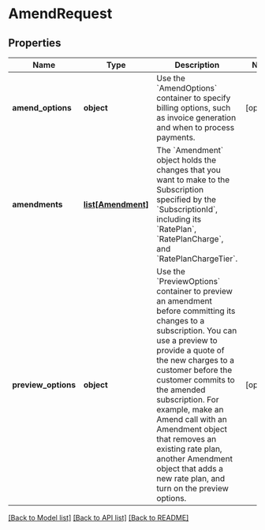 # AmendRequest

## Properties
Name | Type | Description | Notes
------------ | ------------- | ------------- | -------------
**amend_options** | **object** | Use the &#x60;AmendOptions&#x60; container to specify billing options, such as invoice generation and when to process payments.  | [optional] 
**amendments** | [**list[Amendment]**](Amendment.md) | The &#x60;Amendment&#x60; object holds the changes that you want to make to the Subscription specified by the &#x60;SubscriptionId&#x60;,  including its &#x60;RatePlan&#x60;, &#x60;RatePlanCharge&#x60;, and &#x60;RatePlanChargeTier&#x60;.  | 
**preview_options** | **object** | Use the &#x60;PreviewOptions&#x60; container to preview an amendment before committing its changes to a subscription.  You can use a preview to provide a quote of the new charges to a customer before the customer commits to the amended subscription.  For example, make an Amend call with an Amendment object that removes an existing rate plan,  another Amendment object that adds a new rate plan, and turn on the preview options.  | [optional] 

[[Back to Model list]](../README.md#documentation-for-models) [[Back to API list]](../README.md#documentation-for-api-endpoints) [[Back to README]](../README.md)

